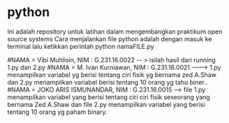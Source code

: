 # python
Ini adalah repository untuk latihan dalam mengembangkan praktikum open source systems Cara menjalankan file python adalah dengan masuk ke terminal lalu ketikkan perintah python namaFILE.py

#NAMA = Vibi Muhlisin, NIM : G.231.16.0022 -- > isilah hasil dari running 1.py dan 2.py
#NAMA = M. Ivan Kurniawan, NIM : G.231.16.0021 ---> 1.py menampilkan variabel yg berisi tentang ciri fisik yg bernama zed A.Shaw dan 2.py menampilkan variabel berisi tentang 10 orang yg tahu biner..
#NAMA = JOKO ARIS ISMUNANDAR, NIM : G.231.16.0015 —-> file 1.py menampilkan variabel yang berisi tentang ciri ciri fisik seseorang yang bernama Zed A.Shaw dan file 2.py menampilkan variabel yang berisi tentang 10 orang yg paham binary. 
